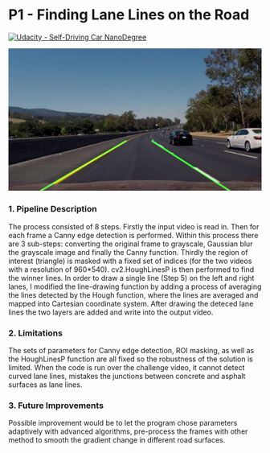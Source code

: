 # **P1 - Finding Lane Lines on the Road** 

[![Udacity - Self-Driving Car NanoDegree](https://s3.amazonaws.com/udacity-sdc/github/shield-carnd.svg)](http://www.udacity.com/drive)

![alt text](https://github.com/MatKal/SDND-PROJECTS/blob/main/P1/Cover.png?raw=true)

### 1. Pipeline Description

The process consisted of 8 steps. Firstly the input video is read in. Then for each frame a Canny edge detection is performed. Within this process there are 3 sub-steps: converting the original frame to grayscale, Gaussian blur the grayscale image and finally the Canny function. Thirdly the region of interest (triangle) is masked with a fixed set of indices (for the two videos with a resolution of 960*540). cv2.HoughLinesP is then performed to find the winner lines. In order to draw a single line (Step 5) on the left and right lanes, I modified the line-drawing function by adding a process of averaging the lines detected by the Hough function, where the lines are averaged and mapped into Cartesian coordinate system. After drawing the deteced lane lines the two layers are added and write into the output video. 


### 2. Limitations

The sets of parameters for Canny edge detection, ROI masking, as well as the HoughLinesP function are all fixed so the robustness of the solution is limited. When the code is run over the challenge video, it cannot detect curved lane lines, mistakes the junctions between concrete and asphalt surfaces as lane lines. 


### 3. Future Improvements

Possible improvement would be to let the program chose parameters adaptively with advanced algorithms, pre-process the frames with other method to smooth the gradient change in different road surfaces. 
